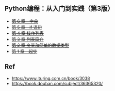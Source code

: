 ## Python编程：从入门到实践（第3版）


* ~~[第 6 章　字典](./06/)~~
* ~~[第 5 章　if 语句](./05/)~~
* ~~[第 4 章 操作列表](./04/)~~
* ~~[第 3 章 列表简介](./03/)~~
* ~~[第 2 章 变量和简单的数据类型](./02/)~~
* ~~[第 1 章　起步](./01)~~

## Ref


* <https://www.ituring.com.cn/book/3038>
* <https://book.douban.com/subject/36365320/>